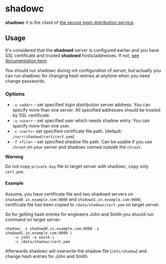 # shadowc

**shadowc** it is the client of [the secure login distribution
service](https://github.com/reconquest/shadowd).

## Usage

It's considered that the **shadowd** server is configured earlier and you have
SSL certificate and trusted **shadowd** hosts/addresses. If not,
[see documentation here](https://github.com/reconquest/shadowc).

You should run shadowc during init configuration of server, but actually you
can run shadowc for changing hash entries at anytime when you need change
passwords.

### Options
- `-s <addr>` - set specified login distribution server address. You can specify
    more than one server. All specified addresses should be trusted by SSL
    certificate.
- `-u <user>` - set specified user which needs shadow entry. You can specify
    more than one user.
- `-c <cert>`- set specified certificate file path. (default:
    `/varr/shadowd/cert/cert.pem`)
- `-f <file>` - set specified shadow file path. Can be usable if you use
    `chroot` on your server and shadowc runned outside the `chroot`.

**Warning**

Do not copy `private.key` file to target server with shadowc, copy only
`cert.pem`.

#### Example

Assume, you have certificate file and two shadowd servers on
`shadowd0.in.example.com:8080` and `shadowd1.in.example.com:8080`, certificate
file has been copied to `/data/shadowc/cert.pem` on target server.

So for getting hash entries for engineers John and Smith you should run command
on target server:

```
shadowc -s shadowd0.in.example.com:8888 -s shadowd1.in.example.com:8080 \
    -u john -u smith \
    -c /data/shadowc/cert.pem
```

Afterwards shadowc will overwrite the shadow file (`/etc/shadow`) and change hash entries for
John and Smith.
